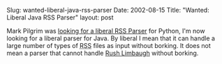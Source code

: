 Slug: wanted-liberal-java-rss-parser
Date: 2002-08-15
Title: "Wanted: Liberal Java RSS Parser"
layout: post

Mark Pilgrim was <a href="http://diveintomark.org/archives/2002/08/13.html#ultraliberal_rss_parser">looking for a liberal RSS Parser</a> for Python, I&#39;m now looking for a liberal parser for Java. By liberal I mean that it can handle a large number of types of <acronym title="Rich Site Summary">RSS</acronym> files as input without borking. It does not mean a parser that cannot handle <a href="http://www.rushlimbaugh.com/">Rush Limbaugh</a> without borking.
